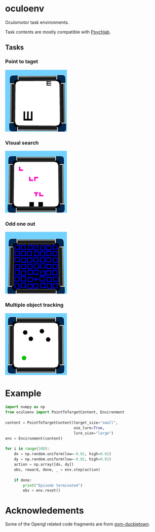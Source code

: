 # oculoenv
Oculomotor task environments.

Task contents are mostly compatible with [Psychlab](https://arxiv.org/abs/1801.08116).

## Tasks

### Point to taget

![point to target task](./docs/images/point_to_target_task.png)

### Visual search

![visual search task](./docs/images/visual_search_task.png)

### Odd one out

![odd one out task](./docs/images/odd_one_out_task.png)

### Multiple object tracking

![multiple object traking task](./docs/images/multiple_object_tracking_task.png)

# Example

```python
import numpy as np
from oculoenv import PointToTargetContent, Environment

content = PointToTargetContent(target_size="small",
                               use_lure=True,
                               lure_size="large")
env = Environment(content)

for i in range(100):
    dx = np.random.uniform(low=-0.02, high=0.02)
    dy = np.random.uniform(low=-0.02, high=0.02)
    action = np.array([dx, dy])
    obs, reward, done, _ = env.step(action)

    if done:
        print("Episode terminated")
        obs = env.reset()
```

# Acknowledements

Some of the Opengl related code fragments are from [gym-duckietown](https://github.com/duckietown/gym-duckietown/).

